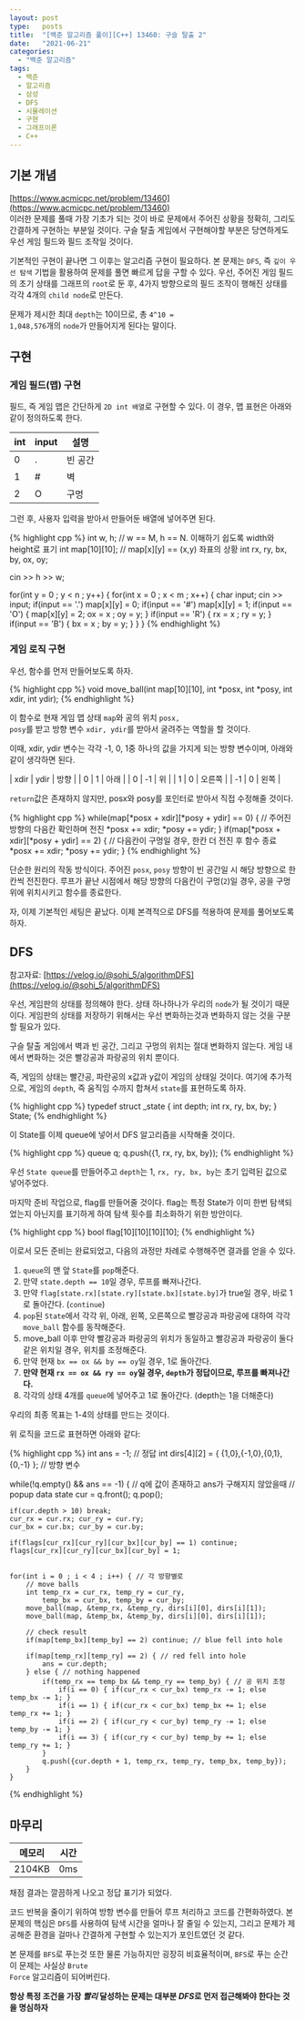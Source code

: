 ```yaml
---
layout: post
type:   posts
title:  "[백준 알고리즘 풀이][C++] 13460: 구슬 탈출 2"
date:   "2021-06-21"
categories:
  - "백준 알고리즘"
tags:
  - 백준
  - 알고리즘
  - 삼성
  - DFS
  - 시뮬레이션
  - 구현
  - 그래프이론
  - C++
---
```


## 기본 개념
[https://www.acmicpc.net/problem/13460](https://www.acmicpc.net/problem/13460)<br/>
이러한 문제를 풀때 가장 기초가 되는 것이 바로 문제에서 주어진 상황을 정확히, 그리도 간결하게 구현하는 부분일 것이다.
구슬 탈출 게임에서 구현해야할 부분은 당연하게도 우선 게임 필드와 필드 조작일 것이다.

기본적인 구현이 끝나면 그 이후는 알고리즘 구현이 필요하다. 본 문제는 <code>DFS</code>, 즉 <code>깊이 우선 탐색</code> 기법을 활용하여 문제를 풀면 빠르게 답을 구할 수 있다.
우선, 주어진 게임 필드의 초기 상태를 그래프의 <code>root</code>로 둔 후, 4가지 방향으로의 필드 조작이 행해진 상태를 각각 4개의 <code>child node</code>로 만든다.

문제가 제시한 최대 <code>depth</code>는 10이므로, 총 <code>4^10 = 1,048,576</code>개의 <code>node</code>가 만들어지게 된다는 말이다.


## 구현

### 게임 필드(맵) 구현

필드, 즉 게임 맵은 간단하게 <code>2D int 배열</code>로 구현할 수 있다. 이 경우, 맵 표현은 아래와 같이 정의하도록 한다.

| int | input | 설명 |
| --- | ----- | --- |
| 0 | . | 빈 공간 |
| 1 | # | 벽 |
| 2 | O | 구멍 |

그런 후, 사용자 입력을 받아서 만들어둔 배열에 넣어주면 된다.

{% highlight cpp %}
int w, h; // w == M, h == N. 이해하기 쉽도록 width와 height로 표기
int map[10][10]; // map[x][y] == (x,y) 좌표의 상황
int rx, ry, bx, by, ox, oy;

cin >> h >> w;

for(int y = 0 ; y < n ; y++) {
	for(int x = 0 ; x < m ; x++) { 
		char input;
		cin >> input;
		if(input == '.') map[x][y] = 0;
		if(input == '#') map[x][y] = 1;
		if(input == 'O') { map[x][y] = 2; ox = x ; oy = y; }
		if(input == 'R') { rx = x ; ry = y; }
		if(input == 'B') { bx = x ; by = y; }
	}
}
{% endhighlight %}



### 게임 로직 구현

우선, 함수를 먼저 만들어보도록 하자.

{% highlight cpp %}
void move_ball(int map[10][10], int *posx, int *posy, int xdir, int ydir);
{% endhighlight %}

이 함수로 현재 게임 맵 상태 <code>map</code>와 공의 위치 <code>posx, posy</code>를 받고 방향 변수 <code>xdir, ydir</code>를 받아서 굴려주는 역할을 할 것이다.

이때, xdir, ydir 변수는 각각 -1, 0, 1중 하나의 값을 가지게 되는 방향 변수이며, 아래와 같이 생각하면 된다.

| xdir | ydir | 방향 |
| 0 | 1 | 아래 |
| 0 | -1 | 위 |
| 1 | 0 | 오른쪽 |
| -1 | 0 | 왼쪽 |

<code>return</code>값은 존재하지 않지만, posx와 posy를 포인터로 받아서 직접 수정해줄 것이다.

{% highlight cpp %}
while(map[*posx + xdir][*posy + ydir] == 0) { // 주어진 방향의 다음칸 확인하며 전진
	*posx += xdir;
	*posy += ydir;
}
if(map[*posx + xdir][*posy + ydir] == 2) { // 다음칸이 구멍일 경우, 한칸 더 전진 후 함수 종료
	*posx += xdir;
	*posy += ydir;
}
{% endhighlight %}

단순한 원리의 작동 방식이다. 주어진 <code>posx</code>, <code>posy</code> 방향이 빈 공간일 시 해당 방향으로 한칸씩 전진한다. 루프가 끝난 시점에서 해당 방향의 다음칸이 구멍(<code>2</code>)일 경우, 공을 구멍 위에 위치시키고 함수를 종료한다.

자, 이제 기본적인 세팅은 끝났다. 이제 본격적으로 DFS를 적용하여 문제를 풀어보도록 하자.


## DFS

참고자료: [https://velog.io/@sohi_5/algorithmDFS](https://velog.io/@sohi_5/algorithmDFS)

우선, 게임판의 상태를 정의해야 한다. 상태 하나하나가 우리의 <code>node</code>가 될 것이기 때문이다. 게임판의 상태를 저장하기 위해서는 우선 변화하는것과 변화하지 않는 것을 구분할 필요가 있다.

구슬 탈출 게임에서 벽과 빈 공간, 그리고 구멍의 위치는 절대 변화하지 않는다. 게임 내에서 변화하는 것은 빨강공과 파랑공의 위치 뿐이다.

즉, 게임의 상태는 빨간공, 파란공의 x값과 y값이 게임의 상태일 것이다. 여기에 추가적으로, 게임의 <code>depth</code>, 즉 움직임 수까지 합쳐서 <code>state</code>를 표현하도록 하자.

{% highlight cpp %}
typedef struct _state {
	int depth;
	int rx, ry, bx, by;
} State;
{% endhighlight %}

이 State를 이제 queue에 넣어서 DFS 알고리즘을 시작해줄 것이다.

{% highlight cpp %}
queue<State> q;
q.push({1, rx, ry, bx, by});
{% endhighlight %}

우선 <code>State queue</code>를 만들어주고 <code>depth</code>는 1, <code>rx, ry, bx, by</code>는 초기 입력된 값으로 넣어주었다.

마지막 준비 작업으로, flag를 만들어줄 것이다. flag는 특정 State가 이미 한번 탐색되었는지 아닌지를 표기하게 하여 탐색 횟수를 최소화하기 위한 방안이다.

{% highlight cpp %}
bool flag[10][10][10][10];
{% endhighlight %}

이로서 모든 준비는 완료되었고, 다음의 과정만 차례로 수행해주면 결과를 얻을 수 있다.

1. <code>queue</code>의 맨 앞 <code>State</code>를 <code>pop</code>해준다.
 1. 만약 <code>state.depth == 10</code>일 경우, 루프를 빠져나간다.
 2. 만약 <code>flag[state.rx][state.ry][state.bx][state.by]</code>가 true일 경우, 바로 1로 돌아간다. (<code>continue</code>)
2. <code>pop</code>된 <code>State</code>에서 각각 위, 아래, 왼쪽, 오른쪽으로 빨강공과 파랑공에 대하여 각각 <code>move_ball</code> 함수를 동작해준다.
 1. move_ball 이후 만약 빨강공과 파랑공의 위치가 동일하고 빨강공과 파랑공이 둘다 같은 위치일 경우, 위치를 조정해준다.
 2. 만약 현재 <code>bx == ox && by == oy</code>일 경우, 1로 돌아간다.
 3. **만약 현재 <code>rx == ox && ry == oy</code>일 경우, <code>depth</code>가 정답이므로, 루프를 빠져나간다.**
4. 각각의 상태 4개를 <code>queue</code>에 넣어주고 1로 돌아간다. (depth는 1을 더해준다)

우리의 최종 목표는 1-4의 상태를 만드는 것이다.

위 로직을 코드로 표현하면 아래와 같다:

{% highlight cpp %}
int ans = -1; // 정답
int dirs[4][2] = { {1,0},{-1,0},{0,1},{0,-1} }; // 방향 변수

while(!q.empty() && ans == -1) { // q에 값이 존재하고 ans가 구해지지 않았을때
	// popup data
	state cur = q.front();
	q.pop();

	if(cur.depth > 10) break;
	cur_rx = cur.rx; cur_ry = cur.ry;
	cur_bx = cur.bx; cur_by = cur.by;

	if(flags[cur_rx][cur_ry][cur_bx][cur_by] == 1) continue;
	flags[cur_rx][cur_ry][cur_bx][cur_by] = 1;


	for(int i = 0 ; i < 4 ; i++) { // 각 방향별로
		// move balls
		int temp_rx = cur_rx, temp_ry = cur_ry,
			temp_bx = cur_bx, temp_by = cur_by;
		move_ball(map, &temp_rx, &temp_ry, dirs[i][0], dirs[i][1]);
		move_ball(map, &temp_bx, &temp_by, dirs[i][0], dirs[i][1]);

		// check result
		if(map[temp_bx][temp_by] == 2) continue; // blue fell into hole

		if(map[temp_rx][temp_ry] == 2) { // red fell into hole
			ans = cur.depth;
		} else { // nothing happened
			if(temp_rx == temp_bx && temp_ry == temp_by) { // 공 위치 조정
				if(i == 0) { if(cur_rx < cur_bx) temp_rx -= 1; else temp_bx -= 1; }
				if(i == 1) { if(cur_rx < cur_bx) temp_bx += 1; else temp_rx += 1; }
				if(i == 2) { if(cur_ry < cur_by) temp_ry -= 1; else temp_by -= 1; }
				if(i == 3) { if(cur_ry < cur_by) temp_by += 1; else temp_ry += 1; }
			}
			q.push({cur.depth + 1, temp_rx, temp_ry, temp_bx, temp_by});
		}
	}
{% endhighlight %}


## 마무리

| 메모리 | 시간 |
| ----- | --- |
| 2104KB | 0ms |

채점 결과는 깔끔하게 나오고 정답 표기가 되었다.

코드 반복을 줄이기 위하여 방항 변수를 만들어 루프 처리하고 코드를 간편화하였다.
본 문제의 핵심은 <code>DFS</code>를 사용하여 탐색 시간을 얼마나 잘 줄일 수 있는지, 그리고 문제가 제공해준 환경을 걸마나 간결하게 구현할 수 있는지가 포인트였던 것 같다.

본 문제를 <code>BFS</code>로 푸는것 또한 물론 가능하지만 굉장히 비효율적이며, <code>BFS</code>로 푸는 순간 이 문제는 사실상 <code>Brute Force</code> 알고리즘이 되어버린다.

**항상 특정 조건을 가장 *빨리* 달성하는 문제는 대부분 *DFS*로 먼저 접근해봐야 한다는 것을 명심하자**
